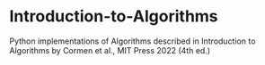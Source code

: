 # Introduction-to-Algorithms
Python implementations of Algorithms described in Introduction to Algorithms by Cormen et al., MIT Press 2022 (4th ed.)
